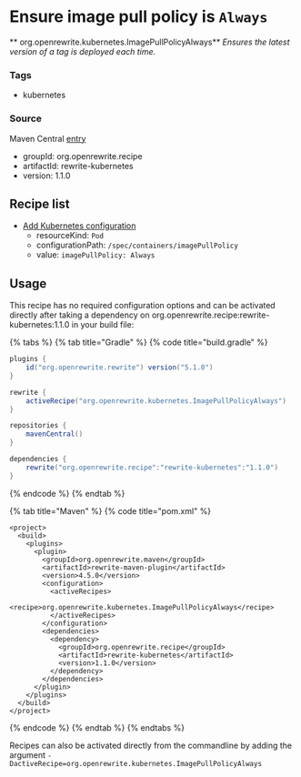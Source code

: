 # Ensure image pull policy is `Always`

** org.openrewrite.kubernetes.ImagePullPolicyAlways**
_Ensures the latest version of a tag is deployed each time._

### Tags

* kubernetes

### Source

Maven Central [entry](https://search.maven.org/artifact/org.openrewrite.recipe/rewrite-kubernetes/1.1.0/jar)

* groupId: org.openrewrite.recipe
* artifactId: rewrite-kubernetes
* version: 1.1.0

## Recipe list

* [Add Kubernetes configuration](../kubernetes/addconfiguration.md)
  * resourceKind: `Pod`
  * configurationPath: `/spec/containers/imagePullPolicy`
  * value: `imagePullPolicy: Always`
## Usage
This recipe has no required configuration options and can be activated directly after taking a dependency on org.openrewrite.recipe:rewrite-kubernetes:1.1.0 in your build file:

{% tabs %}
{% tab title="Gradle" %}
{% code title="build.gradle" %}
```groovy
plugins {
    id("org.openrewrite.rewrite") version("5.1.0")
}

rewrite {
    activeRecipe("org.openrewrite.kubernetes.ImagePullPolicyAlways")
}

repositories {
    mavenCentral()
}

dependencies {
    rewrite("org.openrewrite.recipe":"rewrite-kubernetes":"1.1.0")
}
```
{% endcode %}
{% endtab %}

{% tab title="Maven" %}
{% code title="pom.xml" %}
```markup
<project>
  <build>
    <plugins>
      <plugin>
        <groupId>org.openrewrite.maven</groupId>
        <artifactId>rewrite-maven-plugin</artifactId>
        <version>4.5.0</version>
        <configuration>
          <activeRecipes>
            <recipe>org.openrewrite.kubernetes.ImagePullPolicyAlways</recipe>
          </activeRecipes>
        </configuration>
        <dependencies>
          <dependency>
            <groupId>org.openrewrite.recipe</groupId>
            <artifactId>rewrite-kubernetes</artifactId>
            <version>1.1.0</version>
          </dependency>
        </dependencies>
      </plugin>
    </plugins>
  </build>
</project>
```
{% endcode %}
{% endtab %}
{% endtabs %}

Recipes can also be activated directly from the commandline by adding the argument `-DactiveRecipe=org.openrewrite.kubernetes.ImagePullPolicyAlways`
